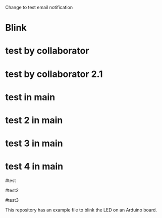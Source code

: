 Change to test email notification
# Blink

# test by collaborator

# test by collaborator 2.1

# test in main

# test 2 in main

# test 3 in main

# test 4 in main

#test

#test2

#test3

This repository has an example file to blink the LED on an Arduino board.
